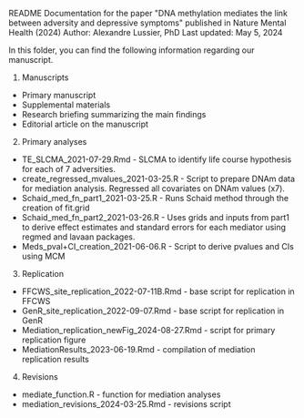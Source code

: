 README
Documentation for the paper "DNA methylation mediates the link between adversity and depressive symptoms" published in Nature Mental Health (2024)
Author: 	Alexandre Lussier, PhD
Last updated:	May 5, 2024

In this folder, you can find the following information regarding our manuscript. 

1. Manuscripts
 - Primary manuscript
 - Supplemental materials
 - Research briefing summarizing the main findings
 - Editorial article on the manuscript

2. Primary analyses
 - TE_SLCMA_2021-07-29.Rmd -	SLCMA to identify life course hypothesis for each of 7 adversities.
 - create_regressed_mvalues_2021-03-25.R	- Script to prepare DNAm data for mediation analysis. Regressed all covariates on DNAm values (x7).
 - Schaid_med_fn_part1_2021-03-25.R	- Runs Schaid method through the creation of fit.grid
 - Schaid_med_fn_part2_2021-03-26.R	- Uses grids and inputs from part1 to derive effect estimates and standard errors for each mediator using regmed and lavaan packages.
 - Meds_pval+CI_creation_2021-06-06.R	- Script to derive pvalues and CIs using MCM

3. Replication
 - FFCWS_site_replication_2022-07-11B.Rmd - base script for replication in FFCWS
 - GenR_site_replication_2022-09-07.Rmd - base script for replication in GenR
 - Mediation_replication_newFig_2024-08-27.Rmd - script for primary replication figure
 - MediationResults_2023-06-19.Rmd - compilation of mediation replication results

4. Revisions
 - mediate_function.R - function for mediation analyses
 - mediation_revisions_2024-03-25.Rmd - revisions script 
